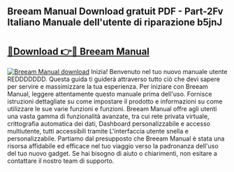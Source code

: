 ## Breeam Manual Download gratuit PDF - Part-2Fv Italiano Manuale dell'utente di riparazione b5jnJ

# <h2><a href="http://dffgzn.blite.top/?on=Breeam+Manual">🔗Download 👉🔴 Breeam Manual</a></h2>

[![Breeam Manual download](https://i.imgur.com/lujVjoI.png)](http://dffgzn.blite.top/?on=Breeam+Manual)
Inizia! Benvenuto nel tuo nuovo manuale utente REDDDDDDD. Questa guida ti guiderà attraverso tutto ciò che devi sapere per servire e massimizzare la tua esperienza. Per iniziare con Breeam Manual, leggere attentamente questo manuale prima dell'uso. Fornisce istruzioni dettagliate su come impostare il prodotto e informazioni su come utilizzare le sue varie funzioni e funzioni. Breeam Manual offre agli utenti una vasta gamma di funzionalità avanzate, tra cui rete privata virtuale, crittografia automatica dei dati, Dashboard personalizzabile e accesso multiutente, tutti accessibili tramite L'interfaccia utente snella e personalizzabile. Partiamo dal presupposto che Breeam Manual è stata una risorsa affidabile ed efficace nel tuo viaggio verso la padronanza dell'uso del tuo nuovo gadget. Se hai bisogno di aiuto o chiarimenti, non esitare a contattare il nostro team di supporto.
